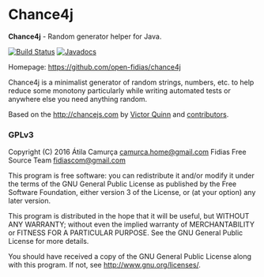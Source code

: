 # Chance4j

**Chance4j** - Random generator helper for Java.

[![Build Status](https://travis-ci.org/open-fidias/chance4j.svg?branch=master)](https://travis-ci.org/open-fidias/chance4j)
[![Javadocs](http://www.javadoc.io/badge/com.github.open-fidias/chance4j.svg)](http://www.javadoc.io/doc/com.github.open-fidias/chance4j)

Homepage: <https://github.com/open-fidias/chance4j>

Chance4j is a minimalist generator of random strings, numbers, etc. to
help reduce some monotony particularly while writing automated tests or
anywhere else you need anything random.

Based on the <http://chancejs.com> by [Victor Quinn](https://github.com/victorquinn) and [contributors](https://github.com/chancejs/chancejs/graphs/contributors).

### GPLv3

Copyright (C) 2016  Átila Camurça <camurca.home@gmail.com>
Fidias Free Source Team <fidiascom@gmail.com>

This program is free software: you can redistribute it and/or modify
it under the terms of the GNU General Public License as published by
the Free Software Foundation, either version 3 of the License, or
(at your option) any later version.

This program is distributed in the hope that it will be useful,
but WITHOUT ANY WARRANTY; without even the implied warranty of
MERCHANTABILITY or FITNESS FOR A PARTICULAR PURPOSE.  See the
GNU General Public License for more details.

You should have received a copy of the GNU General Public License
along with this program.  If not, see <http://www.gnu.org/licenses/>.
